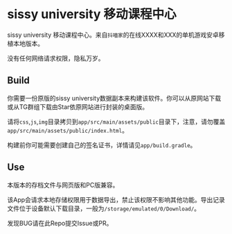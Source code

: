 # sissy university 移动课程中心

sissy university 移动课程中心。来自`抖喵家`的在线XXXX和XXX的单机游戏安卓移植本地版本。

没有任何网络请求权限，隐私万岁。

## Build

你需要一份原版的sissy university数据副本来构建该软件。你可以从原网站下载或从TG群组下载由Star依原网站进行封装的桌面版。

请将`css`,`js`,`img`目录拷贝到`app/src/main/assets/public`目录下，注意，请勿覆盖`app/src/main/assets/public/index.html`。

构建前你可能需要创建自己的签名证书，详情请见`app/build.gradle`。

## Use

本版本的存档文件与网页版和PC版兼容。

该App会请求本地存储权限用于数据导出，禁止该权限不影响其他功能。导出记录文件位于设备默认下载目录，一般为`/storage/emulated/0/Download/`。

发现BUG请在此Repo提交Issue或PR。
